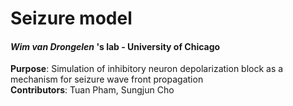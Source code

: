 # Seizure model   
#### *Wim van Drongelen* 's lab - University of Chicago  
**Purpose**: Simulation of inhibitory neuron depolarization block as a mechanism for seizure wave front propagation  
**Contributors**: Tuan Pham, Sungjun Cho  